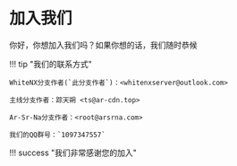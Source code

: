 # 加入我们

你好，你想加入我们吗？如果你想的话，我们随时恭候

!!! tip "我们的联系方式"

    WhiteNX分支作者(`此分支作者`)：<whitenxserver@outlook.com>

    主线分支作者：踪天朔 <ts@ar-cdn.top>

    Ar-Sr-Na分支作者：<root@arsrna.com>

    我们的QQ群号：`1097347557`

!!! success "我们非常感谢您的加入"
